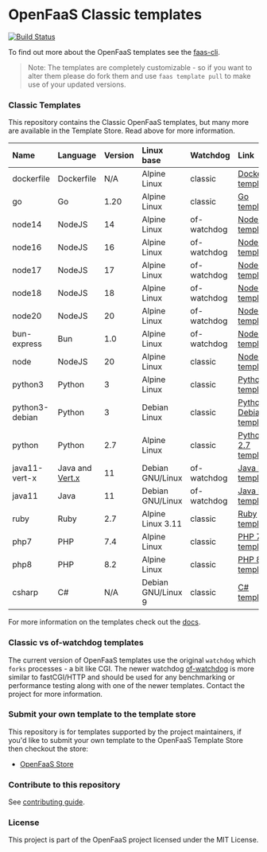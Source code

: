 # OpenFaaS Classic templates

[![Build Status](https://github.com/openfaas/templates/workflows/ci-only/badge.svg?branch=master)](https://github.com/openfaas/templates/actions)

To find out more about the OpenFaaS templates see the [faas-cli](https://github.com/openfaas/faas-cli).

> Note: The templates are completely customizable - so if you want to alter them please do fork them and use `faas template pull` to make use of your updated versions.

### Classic Templates

This repository contains the Classic OpenFaaS templates, but many more are available in the Template Store. Read above for more information.

| Name | Language | Version | Linux base | Watchdog | Link
|:-----|:---------|:--------|:-----------|:---------|:----
| dockerfile | Dockerfile | N/A | Alpine Linux | classic | [Dockerfile template](https://github.com/openfaas/templates/tree/master/template/dockerfile)
| go | Go | 1.20 | Alpine Linux | classic | [Go template](https://github.com/openfaas/templates/tree/master/template/go)
| node14 | NodeJS | 14 | Alpine Linux | of-watchdog | [NodeJS template](https://github.com/openfaas/templates/tree/master/template/node14)
| node16 | NodeJS | 16 | Alpine Linux | of-watchdog | [NodeJS template](https://github.com/openfaas/templates/tree/master/template/node16)
| node17 | NodeJS | 17 | Alpine Linux | of-watchdog | [NodeJS template](https://github.com/openfaas/templates/tree/master/template/node17)
| node18 | NodeJS | 18 | Alpine Linux | of-watchdog | [NodeJS template](https://github.com/openfaas/templates/tree/master/template/node18)
| node20 | NodeJS | 20 | Alpine Linux | of-watchdog | [NodeJS template](https://github.com/openfaas/templates/tree/master/template/node20)
| bun-express | Bun | 1.0 | Alpine Linux | of-watchdog | [NodeJS template](https://github.com/openfaas/templates/tree/master/template/bun-express)
| node | NodeJS | 20 | Alpine Linux | classic | [NodeJS template](https://github.com/openfaas/templates/tree/master/template/node)
| python3 | Python | 3 | Alpine Linux | classic | [Python 3 template](https://github.com/openfaas/templates/tree/master/template/python3)
| python3-debian | Python | 3 | Debian Linux | classic | [Python 3 Debian template](https://github.com/openfaas/templates/tree/master/template/python3-debian)
| python | Python | 2.7 | Alpine Linux | classic | [Python 2.7 template](https://github.com/openfaas/templates/tree/master/template/python)
| java11-vert-x | Java and [Vert.x](https://vertx.io/) | 11 | Debian GNU/Linux | of-watchdog | [Java LTS template](https://github.com/openfaas/templates/tree/master/template/java11-vert-x)
| java11 | Java | 11 | Debian GNU/Linux | of-watchdog | [Java LTS template](https://github.com/openfaas/templates/tree/master/template/java11)
| ruby | Ruby | 2.7 | Alpine Linux 3.11 | classic| [Ruby template](https://github.com/openfaas/templates/tree/master/template/ruby)
| php7 | PHP | 7.4 | Alpine Linux | classic | [PHP 7 template](https://github.com/openfaas/templates/tree/master/template/php7)
| php8 | PHP | 8.2 | Alpine Linux | classic | [PHP 8 template](https://github.com/openfaas/templates/tree/master/template/php8)
| csharp | C# | N/A | Debian GNU/Linux 9 | classic | [C# template](https://github.com/openfaas/templates/tree/master/template/csharp)

For more information on the templates check out the [docs](https://docs.openfaas.com/cli/templates/).

### Classic vs of-watchdog templates

The current version of OpenFaaS templates use the original `watchdog` which `forks` processes - a bit like CGI. The newer watchdog [of-watchdog](https://github.com/openfaas-incubator/of-watchdog) is more similar to fastCGI/HTTP and should be used for any benchmarking or performance testing along with one of the newer templates. Contact the project for more information.

### Submit your own template to the template store

This repository is for templates supported by the project maintainers, if you'd like to submit your own template to the OpenFaaS Template Store then checkout the store:

* [OpenFaaS Store](https://github.com/openfaas/store/)

### Contribute to this repository

See [contributing guide](https://github.com/openfaas/templates/blob/master/CONTRIBUTING.md).

### License

This project is part of the OpenFaaS project licensed under the MIT License.
